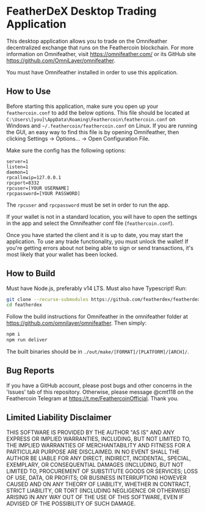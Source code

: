 # FeatherDeX Desktop Trading Application

This desktop application allows you to trade on the Omnifeather decentralized exchange that runs on the Feathercoin blockchain. For more information on Omnifeather, visit https://omnifeather.com/ or its GitHub site https://github.com/OmniLayer/omnifeather.

You must have Omnifeather installed in order to use this application.

## How to Use

Before starting this application, make sure you open up your `feathercoin.conf` to add the below options. This file should be located at `C:\Users\[you]\AppData\Roaming\Feathercoin\feathercoin.conf` on Windows and `~/.feathercoin/feathercoin.conf` on Linux. If you are running the GUI, an easy way to find this file is by opening Omnifeather, then clicking Settings -> Options... -> Open Configuration File.

Make sure the config has the following options:

```
server=1
listen=1
daemon=1
rpcallowip=127.0.0.1
rpcport=8332
rpcuser=[YOUR USERNAME]
rpcpassword=[YOUR PASSWORD]
```

The `rpcuser` and `rpcpassword` must be set in order to run the app.

If your wallet is not in a standard location, you will have to open the settings in the app and select the Omnifeather conf file (`feathercoin.conf`).

Once you have started the client and it is up to date, you may start the application. To use any trade functionality, you must unlock the wallet! If you're getting errors about not being able to sign or send transactions, it's most likely that your wallet has been locked.

## How to Build

Must have Node.js, preferably v14 LTS. Must also have Typescript! Run:

```bash
git clone --recurse-submodules https://github.com/featherdex/featherdex.git
cd featherdex
```

Follow the build instructions for Omnifeather in the omnifeather folder at https://github.com/omnilayer/omnifeather. Then simply:

```bash
npm i
npm run deliver
```

The built binaries should be in `./out/make/[FORMAT]/[PLATFORM]/[ARCH]/`.

## Bug Reports

If you have a GitHub account, please post bugs and other concerns in the 'Issues' tab of this repository. Otherwise, please message @cmt118 on the Feathercoin Telegram at https://t.me/FeathercoinOfficial. Thank you.

## Limited Liability Disclaimer

THIS SOFTWARE IS PROVIDED BY THE AUTHOR
"AS IS" AND ANY EXPRESS OR IMPLIED WARRANTIES,
INCLUDING, BUT NOT LIMITED TO, THE IMPLIED WARRANTIES OF
MERCHANTABILITY AND FITNESS FOR A PARTICULAR PURPOSE ARE
DISCLAIMED. IN NO EVENT SHALL THE AUTHOR BE LIABLE FOR
ANY DIRECT, INDIRECT, INCIDENTAL, SPECIAL, EXEMPLARY, OR
CONSEQUENTIAL DAMAGES (INCLUDING, BUT NOT LIMITED TO,
PROCUREMENT OF SUBSTITUTE GOODS OR SERVICES; LOSS OF
USE, DATA, OR PROFITS; OR BUSINESS INTERRUPTION) HOWEVER
CAUSED AND ON ANY THEORY OF LIABILITY, WHETHER IN
CONTRACT, STRICT LIABILITY, OR TORT (INCLUDING
NEGLIGENCE OR OTHERWISE) ARISING IN ANY WAY OUT OF THE
USE OF THIS SOFTWARE, EVEN IF ADVISED OF THE POSSIBILITY
OF SUCH DAMAGE.
